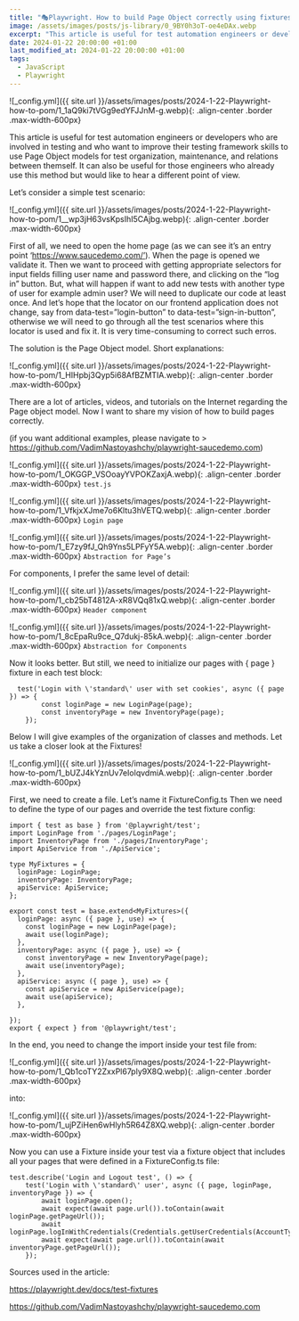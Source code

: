 ```yaml
---
title: "🎭Playwright. How to build Page Object correctly using fixtures"
image: /assets/images/posts/js-library/0_9BY0h3oT-oe4eDAx.webp
excerpt: "This article is useful for test automation engineers or developers who are involved in testing and who want to improve their testing framework skills to use Page Object models for test organization, maintenance, and relations between themself. It can also be useful for those engineers who already use this method but would like to hear a different point of view."
date: 2024-01-22 20:00:00 +01:00
last_modified_at: 2024-01-22 20:00:00 +01:00
tags:
  - JavaScript
  - Playwright
---
```


![_config.yml]({{ site.url }}/assets/images/posts/2024-1-22-Playwright-how-to-pom/1_1aQ9ki7tVGg9edYFJJnM-g.webp){: .align-center .border .max-width-600px}

This article is useful for test automation engineers or developers who are involved in testing and who want to improve their testing framework skills to use Page Object models for test organization, maintenance, and relations between themself. It can also be useful for those engineers who already use this method but would like to hear a different point of view.

Let’s consider a simple test scenario:

![_config.yml]({{ site.url }}/assets/images/posts/2024-1-22-Playwright-how-to-pom/1__wp3jH63vsKpsIhI5CAjbg.webp){: .align-center .border .max-width-600px}

First of all, we need to open the home page (as we can see it’s an entry point ‘https://www.saucedemo.com/’). When the page is opened we validate it. Then we want to proceed with getting appropriate selectors for input fields filling user name and password there, and clicking on the “log in” button.
But, what will happen if want to add new tests with another type of user for example admin user? We will need to duplicate our code at least once.
And let’s hope that the locator on our frontend application does not change, say from data-test=”login-button” to data-test=”sign-in-button”, otherwise we will need to go through all the test scenarios where this locator is used and fix it. It is very time-consuming to correct such erros.

The solution is the Page Object model.
Short explanations:

![_config.yml]({{ site.url }}/assets/images/posts/2024-1-22-Playwright-how-to-pom/1_HIHpbj3Qyp5i68AfBZMTIA.webp){: .align-center .border .max-width-600px}

There are a lot of articles, videos, and tutorials on the Internet regarding the Page object model. Now I want to share my vision of how to build pages correctly.

(if you want additional examples, please navigate to > https://github.com/VadimNastoyashchy/playwright-saucedemo.com)

![_config.yml]({{ site.url }}/assets/images/posts/2024-1-22-Playwright-how-to-pom/1_OKGGP_VSOoayYVPOKZaxjA.webp){: .align-center .border .max-width-600px}
`test.js`

![_config.yml]({{ site.url }}/assets/images/posts/2024-1-22-Playwright-how-to-pom/1_VfkjxXJme7o6Kltu3hVETQ.webp){: .align-center .border .max-width-600px}
`Login page`

![_config.yml]({{ site.url }}/assets/images/posts/2024-1-22-Playwright-how-to-pom/1_E7zy9fJ_Qh9Yns5LPFyY5A.webp){: .align-center .border .max-width-600px}
`Abstraction for Page’s`

For components, I prefer the same level of detail:

![_config.yml]({{ site.url }}/assets/images/posts/2024-1-22-Playwright-how-to-pom/1_cb25bT4812A-xR8VQq81xQ.webp){: .align-center .border .max-width-600px}
`Header component`

![_config.yml]({{ site.url }}/assets/images/posts/2024-1-22-Playwright-how-to-pom/1_8cEpaRu9ce_Q7dukj-85kA.webp){: .align-center .border .max-width-600px}
`Abstraction for Components`

Now it looks better. But still, we need to initialize our pages with { page } fixture in each test block:

```
  test('Login with \'standard\' user with set cookies', async ({ page }) => {
        const loginPage = new LoginPage(page);
        const inventoryPage = new InventoryPage(page);
    });
```

Below I will give examples of the organization of classes and methods. Let us take a closer look at the Fixtures!

![_config.yml]({{ site.url }}/assets/images/posts/2024-1-22-Playwright-how-to-pom/1_bUZJ4kYznUv7eIolqvdmiA.webp){: .align-center .border .max-width-600px}

First, we need to create a file. Let’s name it FixtureConfig.ts
Then we need to define the type of our pages and override the test fixture config:

```
import { test as base } from '@playwright/test';
import LoginPage from './pages/LoginPage';
import InventoryPage from './pages/InventoryPage';
import ApiService from './ApiService';

type MyFixtures = {
  loginPage: LoginPage;
  inventoryPage: InventoryPage;
  apiService: ApiService;
};

export const test = base.extend<MyFixtures>({
  loginPage: async ({ page }, use) => {
    const loginPage = new LoginPage(page);
    await use(loginPage);
  },
  inventoryPage: async ({ page }, use) => {
    const inventoryPage = new InventoryPage(page);
    await use(inventoryPage);
  },
  apiService: async ({ page }, use) => {
    const apiService = new ApiService(page);
    await use(apiService);
  },

});
export { expect } from '@playwright/test';
```

In the end, you need to change the import inside your test file
from:

![_config.yml]({{ site.url }}/assets/images/posts/2024-1-22-Playwright-how-to-pom/1_Qb1coTY2ZxxPl67ply9X8Q.webp){: .align-center .border .max-width-600px}

into:

![_config.yml]({{ site.url }}/assets/images/posts/2024-1-22-Playwright-how-to-pom/1_ujPZiHen6wHlyh5R64Z8XQ.webp){: .align-center .border .max-width-600px}

Now you can use a Fixture inside your test via a fixture object that includes all your pages that were defined in a FixtureConfig.ts file:

```
test.describe('Login and Logout test', () => {
    test('Login with \'standard\' user', async ({ page, loginPage, inventoryPage }) => {
        await loginPage.open();
        await expect(await page.url()).toContain(await loginPage.getPageUrl());
        await loginPage.logInWithCredentials(Credentials.getUserCredentials(AccountType.Standard));
        await expect(await page.url()).toContain(await inventoryPage.getPageUrl());
    });
```

Sources used in the article:

https://playwright.dev/docs/test-fixtures

https://github.com/VadimNastoyashchy/playwright-saucedemo.com